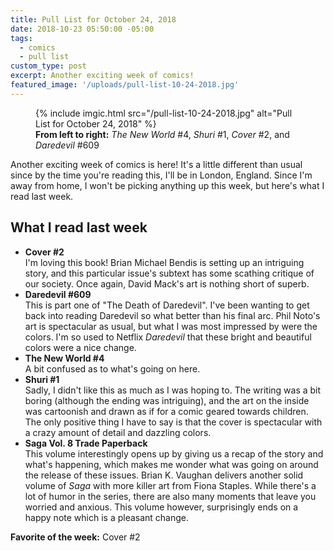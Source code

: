 ```yaml
---
title: Pull List for October 24, 2018
date: 2018-10-23 05:50:00 -05:00
tags:
  - comics
  - pull list
custom_type: post
excerpt: Another exciting week of comics!
featured_image: '/uploads/pull-list-10-24-2018.jpg'
---
```


<figure class="extendout">
  {% include imgic.html src="/pull-list-10-24-2018.jpg" alt="Pull List for October 24, 2018" %}
  <figcaption><strong>From left to right:</strong> <em>The New World</em> #4, <em>Shuri</em> #1, <em>Cover</em> #2, and <em>Daredevil</em> #609</figcaption>
</figure>

Another exciting week of comics is here! It's a little different than usual since by the time you're reading this, I'll be in London, England. Since I'm away from home, I won't be picking anything up this week, but here's what I read last week.

## What I read last week

- **Cover #2**  
  I'm loving this book! Brian Michael Bendis is setting up an intriguing story, and this particular issue's subtext has some scathing critique of our society. Once again, David Mack's art is nothing short of superb.
- **Daredevil #609**  
  This is part one of "The Death of Daredevil". I've been wanting to get back into reading Daredevil so what better than his final arc. Phil Noto's art is spectacular as usual, but what I was most impressed by were the colors. I'm so used to Netflix _Daredevil_ that these bright and beautiful colors were a nice change.
- **The New World #4**  
  A bit confused as to what's going on here.
- **Shuri #1**  
  Sadly, I didn't like this as much as I was hoping to. The writing was a bit boring (although the ending was intriguing), and the art on the inside was cartoonish and drawn as if for a comic geared towards children. The only positive thing I have to say is that the cover is spectacular with a crazy amount of detail and dazzling colors.
- **Saga Vol. 8 Trade Paperback**  
  This volume interestingly opens up by giving us a recap of the story and what's happening, which makes me wonder what was going on around the release of these issues. Brian K. Vaughan delivers another solid volume of _Saga_ with more killer art from Fiona Staples. While there's a lot of humor in the series, there are also many moments that leave you worried and anxious. This volume however, surprisingly ends on a happy note which is a pleasant change.

**Favorite of the week:** Cover #2
